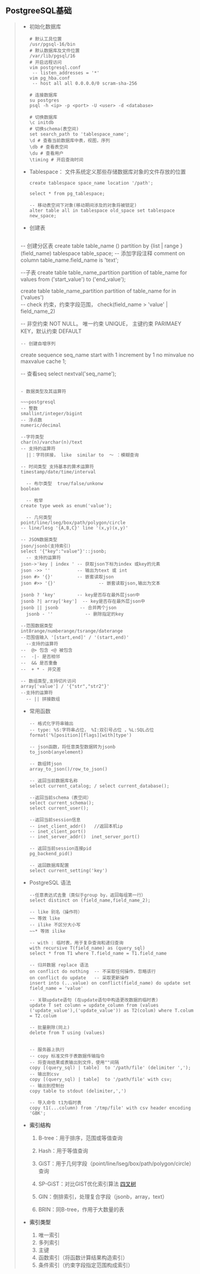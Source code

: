 ## PostgreeSQL基础

> - 初始化数据库
>
>   ~~~shell
>   # 默认工具位置
>   /usr/pgsql-16/bin
>   # 默认数据库及文件位置
>   /var/lib/pgsql/16
>   # 开启远程访问
>   vim postgresql.conf
>    -- listen_addresses = '*'
>   vim pg_hba.conf
>    -- host all all 0.0.0.0/0 scram-sha-256
>
>   # 连接数据库
>   su postgres
>   psql -h <ip> -p <port> -U <user> -d <database>
>
>   # 切换数据库
>   \c initdb
>   # 切换schema(表空间)
>   set search_path to 'tablespace_name';
>   \d # 查看当前数据库中表，视图，序列
>   \db # 查看表空间
>   \du # 查看用户
>   \timing # 开启查询时间
>   ~~~
>
> - Tablespace： 文件系统定义那些存储数据库对象的文件存放的位置
>
>   ~~~postgresql
>   create tablespace space_name location '/path';
>
>   select * from pg_tablespace;
>
>   -- 移动表空间下对象(移动期间涉及的对象将被锁定)
>   alter table all in tablespace old_space set tablespace new_space;
>   ~~~
>
> - 创建表
>
>   ~~~postgresql
>  -- 创建分区表
>   create table table_name () partition by {list | range }(field_name) tablespace table_space;
>   -- 添加字段注释
>   comment on column table_name.field_name is 'text';
>
>   --子表
>   create table table_name_partition partition of table_name for values from ('start_value') to ('end_value');
>
>   create table table_name_partition partition of table_name for in ('values')  
>   -- check 约束，约束字段范围，
>     check(field_name > 'value' | field_name_2)
>
>   -- 非空约束 NOT NULL。 唯一约束 UNIQUE， 主键约束 PARIMAEY KEY，默认约束 DEFAULT
>
>     -- 创建自增序列
>   create sequence seq_name start with 1 increment by 1 no minvalue no maxvalue cache 1;
>
>   -- 查看seq
>   select nextval('seq_name');
>   ~~~
>
> - 数据类型及其运算符
>
>   ~~~postgresql
>  -- 整数
>   smallint/integer/bigint
>  -- 浮点数
>   numeric/decimal 
>
>   --字符类型
>   char(n)/varchar(n)/text
>   -- 支持的运算符
>     ||：字符拼接， like  similar to  ～ ：模糊查询
>
>   -- 时间类型 支持基本的算术运算符
>   timestamp/date/time/interval
>
>     -- 布尔类型  true/false/unkonw
>   boolean
>
>     -- 枚举
>   create type week as enum('value');
>
>     -- 几何类型
>   point/line/lseg/box/path/polygon/circle
>   -- line/lesg '{A,B,C}' line '(x,y)(x,y)'
>
>   -- JSON数据类型
>   json/jsonb(支持索引)
>   select '{"key":"value"}'::jsonb;
>     -- 支持的运算符
>   json->'key | index ' -- 获取json下标为index 或key的元素
>   json ->> ''          -- 输出为text 或 int
>   json #> '{}'         -- 嵌套读取json 
>   json #>> '{}'				 -- 嵌套读取json,输出为文本
>
>   jsonb ? 'key'        -- key是否存在最外层json中
>   jsonb ?| array['key']  -- key是否存在最外层json中
>   jsonb || jsonb        -- 合并两个json
>     jsonb - ''            -- 删除指定的key
>
>   --范围数据类型
>   int8range/numberange/tsrange/daterange
>   --范围值输入 '[start,end]' / '(start,end)'
>     --支持的运算符 
>   --  @> 包含 <@ 被包含
>   --  -|- 是否相邻
>   --  && 是否重叠
>   --  + * - 并交差
>
>   -- 数组类型,支持切片访问
>   array['value'] / '{"str","str2"}'
>   --支持的运算符
>     -- || 拼接数组
>   ~~~
>
> - 常用函数
>
>   ~~~postgresql
>   -- 格式化字符串输出
>   -- type: %S:字符串占位， %I:双引号占位 ，%L:SQL占位
>   format('%[position][flags][with]type')
>
>   -- json函数，将任意类型数据转为jsonb
>   to_jsonb(anyelement)
>
>   -- 数组转json
>   array_to_json()/row_to_json()
>
>   -- 返回当前数据库名称
>   select current_catalog; / select current_database();
>
>   --返回当前schema（表空间）
>   select current_schema();
>   select current_user();
>
>   --返回当前session信息
>   -- inet_client_addr()   //返回本机ip
>   -- inet_client_port()
>   -- inet_server_addr()  inet_server_port()
>
>   -- 返回当前session连接pid
>   pg_backend_pid()
>
>   -- 返回数据库配置
>   select current_setting('key')
>
>   ~~~
>
> - PostgreSQL 语法
>
>   ~~~postgresql
>   --任意表达式去重（类似于group by，返回每组第一行）
>   select distinct on (field_name,field_name_2);
>   
>   -- like 别名（操作符）
>   ~~ 等效 like
>   -- ilike 不区分大小写
>   ~~* 等效 ilike
>   
>   -- with : 临时表，用于复杂查询和递归查询
>   with recursive T(field_name) as (query_sql)
>   select * from T1 where T.field_name = T1.field_name
>   
>   -- 归并数据 replace 语法
>   on conflict do nothing  -- 不采取任何操作，忽略该行
>   on conflict do update   -- 采取更新操作
>   insert into (...value) on conflict(field_name) do update set field_name = 'value'
>   
>   -- 关联update语句 (在update语句中构造更改数据的临时表)
>   update T set column = update_column from (values ('update_value'),('update_value')) as T2(colum) where T.colum = T2.colum
>   
>   -- 批量删除(同上)
>   delete from T using (values)
>   
>   
>   -- 服务器上执行
>   -- copy 标准文件于表数据传输指令
>   -- 将查询结果或表输出到文件，使用""间隔
>   copy [(query_sql) | table]  to '/path/file' (delimiter ',');
>   -- 输出到csv
>   copy [(query_sql) | table]  to '/path/file' with csv;
>   -- 输出到控制台
>   copy table to stdout (delimiter,',')
>   
>   -- 导入命令 t1为临时表
>   copy t1(...column) from '/tmp/file' with csv header encoding 'GBK';
>
>  - **索引结构**
>
>    1. B-tree：用于排序，范围或等值查询
>
>    2. Hash：用于等值查询
>
>    3. GiST：用于几何字段（point/line/lseg/box/path/polygon/circle）查询
>
>    4. SP-GiST：对比GIST优化索引算法 [四叉树](https://blog.csdn.net/hyman_c/article/details/119315210)
>
>    5. GIN：倒排索引，处理复合字段（jsonb，array，text）
>
>    6. BRIN：同B-tree，作用于大数量的表
>
>  - **索引类型**
>
>    1. 唯一索引
>    2. 多列索引
>    3. 主键
>    4. 函数索引（将函数计算结果构造索引）
>    5. 条件索引（约束字段指定范围构成索引）
>
> 